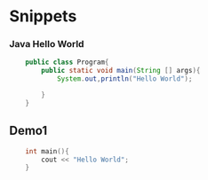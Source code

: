 # Snippets

### Java Hello World

```java
    public class Program{
        public static void main(String [] args){
            System.out,println("Hello World");

        }
    }
```

## Demo1

```C
    int main(){
        cout << "Hello World";
    }
```
